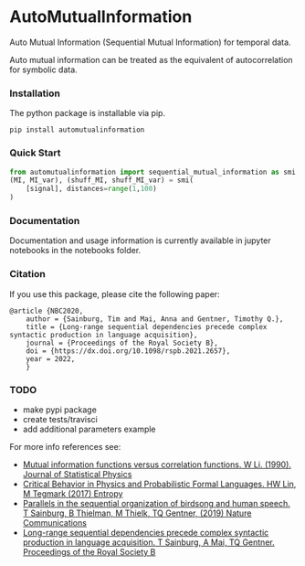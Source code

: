 AutoMutualInformation
==============================

Auto Mutual Information (Sequential Mutual Information) for temporal data. 

Auto mutual information can be treated as the equivalent of autocorrelation for symbolic data.

### Installation

The python package is installable via pip. 

`pip install automutualinformation`

### Quick Start

```python
from automutualinformation import sequential_mutual_information as smi
(MI, MI_var), (shuff_MI, shuff_MI_var) = smi(
    [signal], distances=range(1,100)
)
```

### Documentation

Documentation and usage information is currently available in jupyter notebooks in the notebooks folder. 

### Citation

If you use this package, please cite the following paper:

```
@article {NBC2020,
    author = {Sainburg, Tim and Mai, Anna and Gentner, Timothy Q.},
    title = {Long-range sequential dependencies precede complex syntactic production in language acquisition},
    journal = {Proceedings of the Royal Society B},
    doi = {https://dx.doi.org/10.1098/rspb.2021.2657},
    year = 2022,
    }
```

### TODO

- make pypi package
- create tests/travisci
- add additional parameters example


For more info references see:

- [Mutual information functions versus correlation functions. W Li. (1990). Journal of Statistical Physics](https://doi.org/10.1007/BF01025996)
- [Critical Behavior in Physics and Probabilistic Formal Languages. HW Lin, M Tegmark (2017) Entropy](https://doi.org/10.3390/e19070299)
- [Parallels in the sequential organization of birdsong and human speech. T Sainburg, B Thielman, M Thielk, TQ Gentner, (2019) Nature Communications](https://doi.org/10.1038/s41467-019-11605-y)
- [Long-range sequential dependencies precede complex syntactic production in language acquisition. T Sainburg, A Mai, TQ Gentner. Proceedings of the Royal Society B](https://dx.doi.org/10.1098/rspb.2021.2657)
